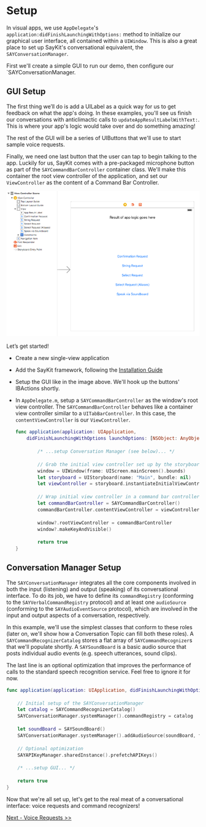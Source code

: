 # Setup
In visual apps, we use `AppDelegate`'s `application:didFinishLaunchingWithOptions:` method to initialize our graphical user interface, all contained within a `UIWindow`. This is also a great place to set up SayKit's conversational equivalent, the `SAYConversationManager`.

First we'll create a simple GUI to run our demo, then configure our `SAYConversationManager.

## GUI Setup

The first thing we’ll do is add a UILabel as a quick way for us to get feedback on what the app's doing. In these examples, you'll see us finish our conversations with anticlimactic calls to `updateAppResultLabelWithText:`. This is where your app's logic would take over and do something amazing!

The rest of the GUI will be a series of UIButtons that we'll use to start sample voice requests.

Finally, we need one last button that the user can tap to begin talking to the app. Luckily for us, SayKit comes with a pre-packaged microphone button as part of the `SAYCommandBarController` container class. We'll make this container the root view controller of the application, and set our `ViewController` as the content of a Command Bar Controller.

![Storyboard setup](./assets/storyboard-setup.png)

Let’s get started!

- Create a new single-view application
- Add the SayKit framework, following the [Installation Guide](https://github.com/ConversantLabs/SayKitSDK/blob/master/README.md#installation-guide)
- Setup the GUI like in the image above. We'll hook up the buttons' IBActions shortly.
- In `AppDelegate.m`, setup a `SAYCommandBarController` as the window's root view controller. The `SAYCommandBarController` behaves like a container view controller similar to a `UITabBarController`. In this case, the `contentViewController` is our `ViewController`.

    ```swift
    func application(application: UIApplication, 
        didFinishLaunchingWithOptions launchOptions: [NSObject: AnyObject]?) -> Bool {
        
            /* ...setup Conversation Manager (see below)... */

            // Grab the initial view controller set up by the storyboard
            window = UIWindow(frame: UIScreen.mainScreen().bounds)
            let storyboard = UIStoryboard(name: "Main", bundle: nil)
            let viewController = storyboard.instantiateInitialViewController()
            
            // Wrap initial view controller in a command bar controller
            let commandBarController = SAYCommandBarController()
            commandBarController.contentViewController = viewController
            
            window?.rootViewController = commandBarController
            window?.makeKeyAndVisible()

            return true
    }
    ```

## Conversation Manager Setup

The `SAYConversationManager` integrates all the core components involved in both the input (listening) and output (speaking) of its conversational interface. To do its job, we have to define its `commandRegistry` (conforming to the `SAYVerbalCommandRegistry` protocol) and at least one `audioSource` (conforming to the `SAYAudioEventSource` protocol), which are involved in the input and output aspects of a conversation, respectively.

In this example, we'll use the simplest classes that conform to these roles (later on, we'll show how a Conversation Topic can fill both these roles). A `SAYCommandRecognizerCatalog` stores a flat array of `SAYCommandRecognizer`s that we'll populate shortly. A `SAYSoundBoard` is a basic audio source that posts individual audio events (e.g. speech utterances, sound clips).

The last line is an optional optimization that improves the performance of calls to the standard speech recognition service. Feel free to ignore it for now.

```swift
func application(application: UIApplication, didFinishLaunchingWithOptions launchOptions: [NSObject: AnyObject]?) -> Bool {
    
    // Initial setup of the SAYConversationManager
    let catalog = SAYCommandRecognizerCatalog()
    SAYConversationManager.systemManager().commandRegistry = catalog
    
    let soundBoard = SAYSoundBoard()
    SAYConversationManager.systemManager().addAudioSource(soundBoard, forTrack:SAYAudioTrackMainIdentifier)
    
    // Optional optimization
    SAYAPIKeyManager.sharedInstance().prefetchAPIKeys()
    
    /* ...setup GUI... */

    return true
}
```

Now that we're all set up, let's get to the real meat of a conversational interface: voice requests and command recognizers!

[Next - Voice Requests >>](./02-voice-requests.md)
